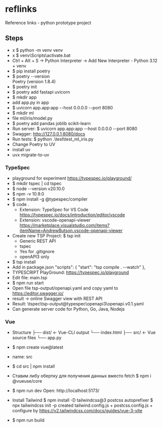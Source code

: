 # reflinks
Reference links - python prototype project



## Steps
- x $ python -m venv venv
- x $ venv\Scripts\activate.bat
- Ctrl + Alt + S -> Python Interpreter ->  Add New Interpreter - Python 3.12 + venv
- $ pip install poetry
- $ poetry --version           
  Poetry (version 1.8.4)
- $ poetry init
- $ poetry add fastapi uvicorn 
- $ mkdir app
- add app.py in app
- $ uvicorn app.app:app --host 0.0.0.0 --port 8080
- $ mkdir ml
- file ml/iris/model.py
- $ poetry add pandas joblib scikit-learn
- Run server: $ uvicorn app.app:app --host 0.0.0.0 --port 8080
- Swagger: http://127.0.0.1:8080/docs
- Run tests: $ python .\test\test_ml_iris.py 
- Change Poetry to UV
- install uv
- uvx migrate-to-uv

### TypeSpec 
- playground for experiment https://typespec.io/playground/
- $  mkdir tspec | cd tspec
- $ node --version
    v20.10.0
- $ npm -v
    10.9.0
- $ npm install -g @typespec/compiler
- $ code .
  - Extension: TypeSpec for VS Code 
    https://typespec.io/docs/introduction/editor/vscode
  - Extension: vscode-openapi-viewer 
    https://marketplace.visualstudio.com/items?itemName=AndrewButson.vscode-openapi-viewer
- Create new TSP Project: $ tsp init
  - Generic REST API
  - tspec
  - Yes for .gitignore
  - openAPI3 only
- $ tsp install
- Add in package.json
  "scripts": { "start": "tsp compile . --watch" },
- TYPESCRIPT PlayGround: https://typespec.io/playground
- Edit file: main.tsp
- $ npm run start
- Open file tsp-output/openapi.yaml and copy yaml to https://editor.swagger.io/
- result -> online Swagger view with REST API 
- Result: \tspec\tsp-output\@typespec\openapi3\openapi.v0.1.yaml
- Can generate server code for Python, Go, Java, Nodejs

### Vue
- Structure
├── dist/ <- Vue-CLI output
    └── index.html
├── src/ <- Vue source files
└── app.py
- $ npm create vue@latest
- name: src
- $ cd src | npm install
- Ставим либу обертку для получения данных вместо fetch 
  $ npm i @vueuse/core
- $ npm run dev
  Open:  http://localhost:5173/
- Install Tailwind 
  $ npm install -D tailwindcss@3 postcss autoprefixer
  $ npx tailwindcss init -p
  created  tailwind.config.js + postcss.config.js + configure by https://v2.tailwindcss.com/docs/guides/vue-3-vite


- $ npm run build